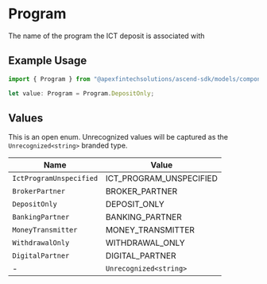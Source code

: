 # Program

The name of the program the ICT deposit is associated with

## Example Usage

```typescript
import { Program } from "@apexfintechsolutions/ascend-sdk/models/components";

let value: Program = Program.DepositOnly;
```

## Values

This is an open enum. Unrecognized values will be captured as the `Unrecognized<string>` branded type.

| Name                    | Value                   |
| ----------------------- | ----------------------- |
| `IctProgramUnspecified` | ICT_PROGRAM_UNSPECIFIED |
| `BrokerPartner`         | BROKER_PARTNER          |
| `DepositOnly`           | DEPOSIT_ONLY            |
| `BankingPartner`        | BANKING_PARTNER         |
| `MoneyTransmitter`      | MONEY_TRANSMITTER       |
| `WithdrawalOnly`        | WITHDRAWAL_ONLY         |
| `DigitalPartner`        | DIGITAL_PARTNER         |
| -                       | `Unrecognized<string>`  |